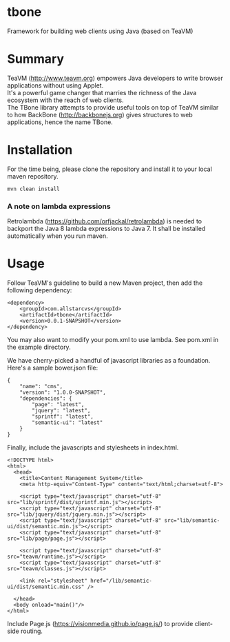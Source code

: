 # tbone
Framework for building web clients using Java (based on TeaVM)

# Summary

TeaVM (http://www.teavm.org) empowers Java developers to write browser applications without using Applet.  
It's a powerful game changer that marries the richness of the Java ecosystem with the reach of web clients.  
The TBone library attempts to provide useful tools on top of TeaVM similar to how BackBone (http://backbonejs.org) 
gives structures to web applications, hence the name TBone.

# Installation

For the time being, please clone the repository and install it to your local maven repository.

```
mvn clean install
```

### A note on lambda expressions

Retrolambda (https://github.com/orfjackal/retrolambda) is needed to backport the Java 8 lambda expressions to Java 7.  It shall be installed automatically when you run maven.

# Usage

Follow TeaVM's guideline to build a new Maven project, then add the following dependency:

```
<dependency>
	<groupId>com.allstarcvs</groupId>
	<artifactId>tbone</artifactId>
	<version>0.0.1-SNAPSHOT</version>
</dependency>
```

You may also want to modify your pom.xml to use lambda.  See pom.xml in the example directory.

We have cherry-picked a handful of javascript libraries as a foundation.  Here's a sample bower.json file:

```
{
    "name": "cms",
    "version": "1.0.0-SNAPSHOT",
    "dependencies": {
        "page": "latest",
        "jquery": "latest",
        "sprintf": "latest",
        "semantic-ui": "latest"
    }
}
```

Finally, include the javascripts and stylesheets in index.html.

```
<!DOCTYPE html>
<html>
  <head>
    <title>Content Management System</title>
    <meta http-equiv="Content-Type" content="text/html;charset=utf-8">

    <script type="text/javascript" charset="utf-8" src="lib/sprintf/dist/sprintf.min.js"></script>
    <script type="text/javascript" charset="utf-8" src="lib/jquery/dist/jquery.min.js"></script>
    <script type="text/javascript" charset="utf-8" src="lib/semantic-ui/dist/semantic.min.js"></script>
    <script type="text/javascript" charset="utf-8" src="lib/page/page.js"></script>

    <script type="text/javascript" charset="utf-8" src="teavm/runtime.js"></script>
    <script type="text/javascript" charset="utf-8" src="teavm/classes.js"></script>

    <link rel="stylesheet" href="/lib/semantic-ui/dist/semantic.min.css" />

  </head>
  <body onload="main()"/>
</html>

```


Include Page.js (https://visionmedia.github.io/page.js/) to provide client-side routing.

